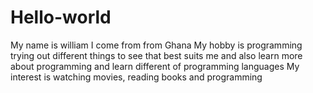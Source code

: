 # Hello-world
My name is william 
I come from from Ghana 
My hobby is programming trying out different things to see that best suits me and also learn more about programming and learn different of programming languages 
My interest is watching movies, reading books and programming
